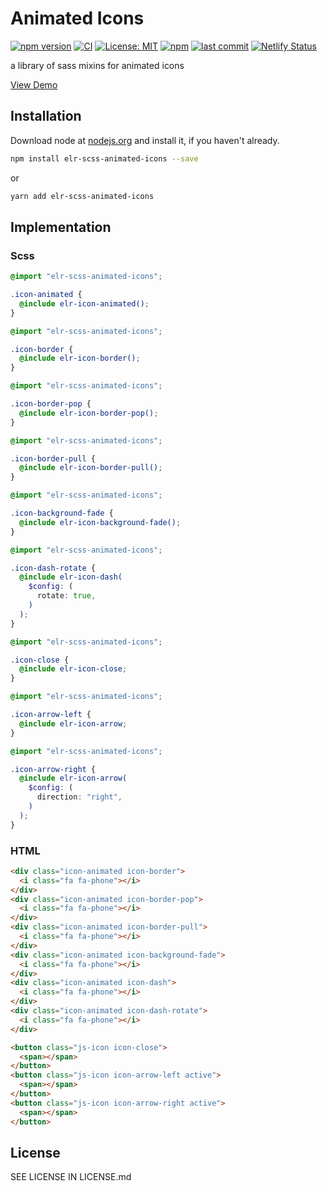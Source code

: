 # Animated Icons

[![npm version](http://img.shields.io/npm/v/elr-scss-animated-icons.svg)](https://www.npmjs.org/package/elr-scss-animated-icons)
[![CI](https://github.com/Beth3346/elr-scss-animated-icons/actions/workflows/node.js.yml/badge.svg)](https://github.com/Beth3346/elr-scss-animated-icons/actions/workflows/node.js.yml)
[![License: MIT](https://img.shields.io/badge/License-MIT-yellow.svg)](https://opensource.org/licenses/MIT)
[![npm](https://img.shields.io/npm/dm/elr-scss-animated-icons.svg?style=flat)](https://npmjs.com/package/elr-scss-animated-icons)
[![last commit](https://img.shields.io/github/last-commit/Beth3346/elr-scss-animated-icons.svg)](https://github.com/Beth3346/elr-scss-animated-icons)
[![Netlify Status](https://api.netlify.com/api/v1/badges/8dfa0f93-b38a-4c6b-85de-d015a21f8bbe/deploy-status)](https://app.netlify.com/sites/elr-animated-icons/deploys)

a library of sass mixins for animated icons

[View Demo](https://elr-animated-icons.netlify.app/)

## Installation

Download node at [nodejs.org](http://nodejs.org) and install it, if you haven't already.

```sh
npm install elr-scss-animated-icons --save
```

or

```sh
yarn add elr-scss-animated-icons
```

## Implementation

### Scss

```scss
@import "elr-scss-animated-icons";

.icon-animated {
  @include elr-icon-animated();
}
```

```scss
@import "elr-scss-animated-icons";

.icon-border {
  @include elr-icon-border();
}
```

```scss
@import "elr-scss-animated-icons";

.icon-border-pop {
  @include elr-icon-border-pop();
}
```

```scss
@import "elr-scss-animated-icons";

.icon-border-pull {
  @include elr-icon-border-pull();
}
```

```scss
@import "elr-scss-animated-icons";

.icon-background-fade {
  @include elr-icon-background-fade();
}
```

```scss
@import "elr-scss-animated-icons";

.icon-dash-rotate {
  @include elr-icon-dash(
    $config: (
      rotate: true,
    )
  );
}
```

```scss
@import "elr-scss-animated-icons";

.icon-close {
  @include elr-icon-close;
}
```

```scss
@import "elr-scss-animated-icons";

.icon-arrow-left {
  @include elr-icon-arrow;
}
```

```scss
@import "elr-scss-animated-icons";

.icon-arrow-right {
  @include elr-icon-arrow(
    $config: (
      direction: "right",
    )
  );
}
```

### HTML

```html
<div class="icon-animated icon-border">
  <i class="fa fa-phone"></i>
</div>
<div class="icon-animated icon-border-pop">
  <i class="fa fa-phone"></i>
</div>
<div class="icon-animated icon-border-pull">
  <i class="fa fa-phone"></i>
</div>
<div class="icon-animated icon-background-fade">
  <i class="fa fa-phone"></i>
</div>
<div class="icon-animated icon-dash">
  <i class="fa fa-phone"></i>
</div>
<div class="icon-animated icon-dash-rotate">
  <i class="fa fa-phone"></i>
</div>
```

```html
<button class="js-icon icon-close">
  <span></span>
</button>
<button class="js-icon icon-arrow-left active">
  <span></span>
</button>
<button class="js-icon icon-arrow-right active">
  <span></span>
</button>
```

## License

SEE LICENSE IN LICENSE.md
